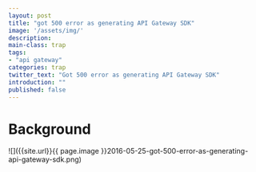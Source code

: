 ```yaml
---
layout: post
title: "got 500 error as generating API Gateway SDK"
image: '/assets/img/'
description:
main-class: trap
tags:
- "api gateway"
categories: trap
twitter_text: "Got 500 error as generating API Gateway SDK"
introduction: ""
published: false
---
```


# Background

![]({{site.url}}{{ page.image }}2016-05-25-got-500-error-as-generating-api-gateway-sdk.png)

